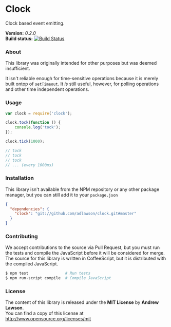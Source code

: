 # Clock #

Clock based event emitting.

**Version:** *0.2.0*<br/>
**Build status:** [![Build Status][travis-status]][travis]


### About ###

This library was originally intended for other purposes but was deemed insufficient.

It isn't reliable enough for time-sensitive operations because it is merely built ontop of `setTimeout`.
It *is* still useful, however, for polling operations and other time independent operations.


### Usage ###

```js
var clock = require('clock');

clock.tock(function () {
    console.log('tock');
});

clock.tick(1000);

// tock
// tock
// tock
// ... (every 1000ms)
```


### Installation ###

This library isn't available from the NPM repository or any other
package manager, but you can still add it to your `package.json`

```json
{
  "dependencies": {
    "clock": "git://github.com/adlawson/clock.git#master"
  }
}
```


### Contributing ###

We accept contributions to the source via Pull Request, but you must run the tests
and compile the JavaScript before it will be considered for merge.
The source for this library is written in CoffeeScript, but it is distributed with
the compiled JavaScript.

```bash
$ npm test                # Run tests
$ npm run-script compile  # Compile JavaScript
```


### License ###
The content of this library is released under the **MIT License** by **Andrew Lawson**.<br/>
You can find a copy of this license at http://www.opensource.org/licenses/mit


<!-- Links -->
[travis]: https://travis-ci.org/adlawson/clock
[travis-status]: https://travis-ci.org/adlawson/clock.png?branch=master
